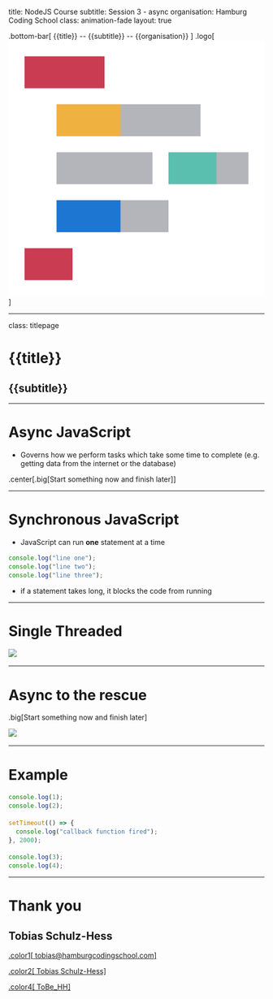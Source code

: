 title: NodeJS Course
subtitle: Session 3 - async
organisation: Hamburg Coding School
class: animation-fade
layout: true

<!-- This is a presentation using backslide to convert the markdown into slides.
     See https://github.com/sinedied/backslide for more details.
     Run backslide as a docker via
     docker run --rm --init -p 4100:4100 -v $PWD:/src registry.gitlab.com/mpolitze/backslide-docker:latest serve -s -p 4100
-->

<!-- This slide will serve as the base layout for all your slides -->

.bottom-bar[
{{title}} -- {{subtitle}} -- {{organisation}}
]
.logo[![logo](slide_images/hcs_mid_32x.png)]

---

class: titlepage

# {{title}}

## {{subtitle}}

---

# Async JavaScript

- Governs how we perform tasks which take some time to complete (e.g. getting data from the internet or the database)

.center[.big[Start something now and finish later]]

---

# Synchronous JavaScript

- JavaScript can run **one** statement at a time

```javascript
console.log("line one");
console.log("line two");
console.log("line three");
```

- if a statement takes long, it blocks the code from running

---

# Single Threaded

[![](https://mermaid.ink/img/pako:eNpdjzEOgzAMRa8SeYah0ClDJ3qCdvRiEVMikQQFZ0CIu9eVWlXgydZ7X1_eoE-OwcIr0zyaZ4fR6CxCwoGjXExd3_5nc8LNEbcn3B7xFSoInAN5p43bR0aQURmC1dXxQGUSBIy7qmV2Grw7LymDHWhauAIqkh5r7MFKLvyTOk_6QPha-xtqO0fi)](https://mermaid.live/edit#pako:eNpdjzEOgzAMRa8SeYah0ClDJ3qCdvRiEVMikQQFZ0CIu9eVWlXgydZ7X1_eoE-OwcIr0zyaZ4fR6CxCwoGjXExd3_5nc8LNEbcn3B7xFSoInAN5p43bR0aQURmC1dXxQGUSBIy7qmV2Grw7LymDHWhauAIqkh5r7MFKLvyTOk_6QPha-xtqO0fi)

---

# Async to the rescue

.big[Start something now and finish later]

[![](https://mermaid.ink/img/pako:eNptkD0PgkAMhv_KpTMMgNMNTri56eY5FK4IEe4I9AZD-O8WP2Igdmr7PHnTdILSWwINtwH7Wp1z45TUyMjUkeNExfH-N6YbnK5xtsHZGu_-4sYml6N3N2WRscCRVIlte327Al_SsiqwvEMEHQ0dNlZunhbHANeSZkBLa6nC0LIB42ZRQy-ZdLAN-wF0he1IEWBgf3q4EjQPgb5S3qC8oPtY8xPjFlyw)](https://mermaid.live/edit#pako:eNptkD0PgkAMhv_KpTMMgNMNTri56eY5FK4IEe4I9AZD-O8WP2Igdmr7PHnTdILSWwINtwH7Wp1z45TUyMjUkeNExfH-N6YbnK5xtsHZGu_-4sYml6N3N2WRscCRVIlte327Al_SsiqwvEMEHQ0dNlZunhbHANeSZkBLa6nC0LIB42ZRQy-ZdLAN-wF0he1IEWBgf3q4EjQPgb5S3qC8oPtY8xPjFlyw)

---

# Example

```javascript
console.log(1);
console.log(2);

setTimeout(() => {
  console.log("callback function fired");
}, 2000);

console.log(3);
console.log(4);
```

---

# Thank you

## Tobias Schulz-Hess

[.color1[<i class="fas fa-envelope"></i> tobias@hamburgcodingschool.com]](mailto:tobias@hamburgcodingschool.com)

[.color2[<i class="fab fa-slack"></i> Tobias Schulz-Hess]](https://hamburgcodingschool.slack.com/archives/D026E6LB0PN)

[.color4[<i class="fab fa-twitter"></i> ToBe_HH]](https://twitter.com/ToBe_HH)
